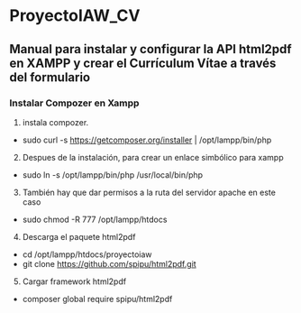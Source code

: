# ProyectoIAW_CV
## Manual para instalar y configurar la API html2pdf en XAMPP y crear el Currículum Vítae a través del formulario

### Instalar Compozer en Xampp

1. instala compozer.
- sudo curl -s https://getcomposer.org/installer | /opt/lampp/bin/php

2. Despues  de la instalación, para crear un enlace simbólico para xampp

- sudo ln -s /opt/lampp/bin/php /usr/local/bin/php

3. También hay que dar permisos a la ruta del servidor apache en este caso

- sudo chmod -R 777 /opt/lampp/htdocs


4. Descarga el paquete html2pdf

- cd /opt/lampp/htdocs/proyectoiaw
- git clone https://github.com/spipu/html2pdf.git

5. Cargar framework html2pdf
- composer global require spipu/html2pdf


